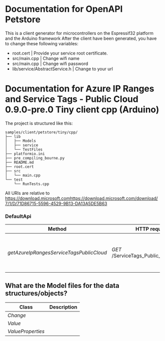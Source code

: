 # Documentation for OpenAPI Petstore
This is a client generator for microcontrollers on the Espressif32 platform and the Arduino framework
After the client have been generated, you have to change these following variables:
- root.cert | Provide your service root certificate.
- src/main.cpp | Change wifi name
- src/main.cpp | Change wifi password
- lib/service/AbstractService.h | Change to your url

# Documentation for Azure IP Ranges and Service Tags - Public Cloud 0.9.0-pre.0 Tiny client cpp (Arduino) 

The project is structured like this:
```
samples/client/petstore/tiny/cpp/
├── lib
│   ├── Models
│   ├── service
│   └── TestFiles
├── platformio.ini
├── pre_compiling_bourne.py
├── README.md
├── root.cert
├── src
│   └── main.cpp
└── test
    └── RunTests.cpp
```

All URIs are relative to https://download.microsoft.comhttps://download.microsoft.com/download/7/1/D/71D86715-5596-4529-9B13-DA13A5DE5B63

### DefaultApi
|Method | HTTP request | Description|
|------------- | ------------- | -------------|
|*getAzureIpRangesServiceTagsPublicCloud* | *GET* /ServiceTags_Public_{version}.json | Get Azure IP Ranges and Service Tags - Public Cloud.|


## What are the Model files for the data structures/objects?
|Class | Description|
|------------- | -------------|
|*Change* | |
|*Value* | |
|*ValueProperties* | |

